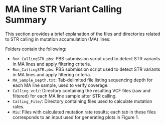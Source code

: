 #  MA line STR Variant Calling Summary

This section provides a brief explanation of the files and directories related to STR calling in mutation accumulation (MA) lines:

Folders contain the following:

- `Run_CallingSTR.pbs`:
   PBS submission script used to detect STR variants in MA lines and apply filtering criteria.
- `Run_CallingSTR.pbs`:
   PBS submission script used to detect STR variants in MA lines and apply filtering criteria.
- `MA_Sample_Depth.txt`:
   Tab‑delimited file listing sequencing depth for each MA line sample, used to verify coverage.
- `Calling_vcf/`:
   Directory containing the resulting VCF files (raw and filtered) for each MA line sample after STR calling.
- `Calling_File/`:
   Directory containing files used to calculate mutation rates.
- `Miu`:
   Files with calculated mutation rate results; each tab in these files corresponds to an input used for generating plots in Figure 1.
